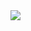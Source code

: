 

<img src="https://res.cloudinary.com/dl26pbek4/image/upload/v1672553422/cn-questions/Capture_yihdy3.png">
